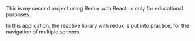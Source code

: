 This is my second project using Redux with React, is only for educational purposes.

In this application, the reactive library with redux is put into practice, for the navigation of multiple screens.
